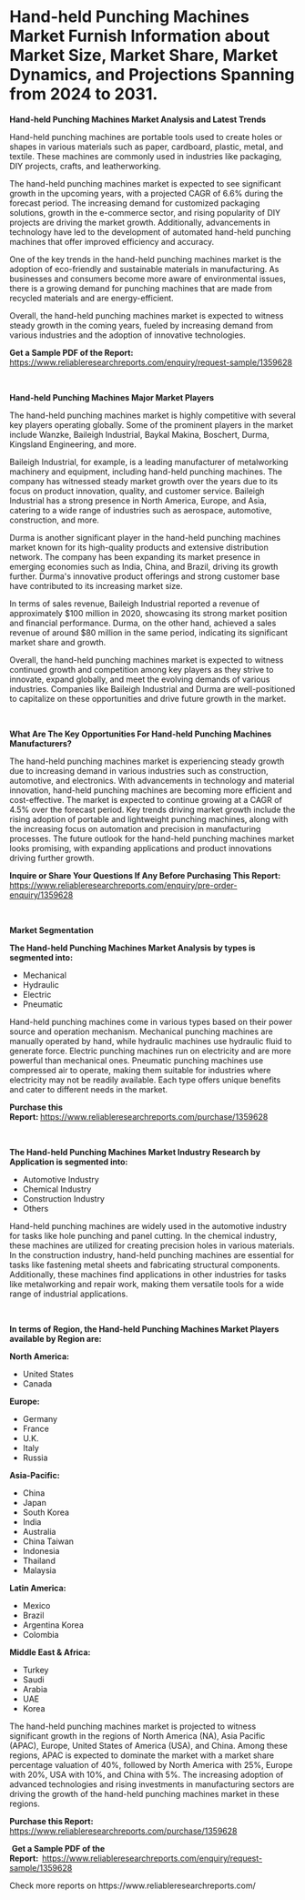 <p><h1>Hand-held Punching Machines Market Furnish Information about Market Size, Market Share, Market Dynamics, and Projections Spanning from 2024 to 2031.</h1></p><p><strong>Hand-held Punching Machines Market Analysis and Latest Trends</strong></p>
<p><p>Hand-held punching machines are portable tools used to create holes or shapes in various materials such as paper, cardboard, plastic, metal, and textile. These machines are commonly used in industries like packaging, DIY projects, crafts, and leatherworking.</p><p>The hand-held punching machines market is expected to see significant growth in the upcoming years, with a projected CAGR of 6.6% during the forecast period. The increasing demand for customized packaging solutions, growth in the e-commerce sector, and rising popularity of DIY projects are driving the market growth. Additionally, advancements in technology have led to the development of automated hand-held punching machines that offer improved efficiency and accuracy.</p><p>One of the key trends in the hand-held punching machines market is the adoption of eco-friendly and sustainable materials in manufacturing. As businesses and consumers become more aware of environmental issues, there is a growing demand for punching machines that are made from recycled materials and are energy-efficient.</p><p>Overall, the hand-held punching machines market is expected to witness steady growth in the coming years, fueled by increasing demand from various industries and the adoption of innovative technologies.</p></p>
<p><strong>Get a Sample PDF of the Report:&nbsp;</strong> <a href="https://www.reliableresearchreports.com/enquiry/request-sample/1359628">https://www.reliableresearchreports.com/enquiry/request-sample/1359628</a></p>
<p>&nbsp;</p>
<p><strong>Hand-held Punching Machines Major Market Players</strong></p>
<p><p>The hand-held punching machines market is highly competitive with several key players operating globally. Some of the prominent players in the market include Wanzke, Baileigh Industrial, Baykal Makina, Boschert, Durma, Kingsland Engineering, and more.</p><p>Baileigh Industrial, for example, is a leading manufacturer of metalworking machinery and equipment, including hand-held punching machines. The company has witnessed steady market growth over the years due to its focus on product innovation, quality, and customer service. Baileigh Industrial has a strong presence in North America, Europe, and Asia, catering to a wide range of industries such as aerospace, automotive, construction, and more.</p><p>Durma is another significant player in the hand-held punching machines market known for its high-quality products and extensive distribution network. The company has been expanding its market presence in emerging economies such as India, China, and Brazil, driving its growth further. Durma's innovative product offerings and strong customer base have contributed to its increasing market size.</p><p>In terms of sales revenue, Baileigh Industrial reported a revenue of approximately $100 million in 2020, showcasing its strong market position and financial performance. Durma, on the other hand, achieved a sales revenue of around $80 million in the same period, indicating its significant market share and growth.</p><p>Overall, the hand-held punching machines market is expected to witness continued growth and competition among key players as they strive to innovate, expand globally, and meet the evolving demands of various industries. Companies like Baileigh Industrial and Durma are well-positioned to capitalize on these opportunities and drive future growth in the market.</p></p>
<p>&nbsp;</p>
<p><strong>What Are The Key Opportunities For Hand-held Punching Machines Manufacturers?</strong></p>
<p><p>The hand-held punching machines market is experiencing steady growth due to increasing demand in various industries such as construction, automotive, and electronics. With advancements in technology and material innovation, hand-held punching machines are becoming more efficient and cost-effective. The market is expected to continue growing at a CAGR of 4.5% over the forecast period. Key trends driving market growth include the rising adoption of portable and lightweight punching machines, along with the increasing focus on automation and precision in manufacturing processes. The future outlook for the hand-held punching machines market looks promising, with expanding applications and product innovations driving further growth.</p></p>
<p><strong>Inquire or Share Your Questions If Any Before Purchasing This Report:</strong> <a href="https://www.reliableresearchreports.com/enquiry/pre-order-enquiry/1359628">https://www.reliableresearchreports.com/enquiry/pre-order-enquiry/1359628</a></p>
<p>&nbsp;</p>
<p><strong>Market Segmentation</strong></p>
<p><strong>The Hand-held Punching Machines Market Analysis by types is segmented into:</strong></p>
<p><ul><li>Mechanical</li><li>Hydraulic</li><li>Electric</li><li>Pneumatic</li></ul></p>
<p><p>Hand-held punching machines come in various types based on their power source and operation mechanism. Mechanical punching machines are manually operated by hand, while hydraulic machines use hydraulic fluid to generate force. Electric punching machines run on electricity and are more powerful than mechanical ones. Pneumatic punching machines use compressed air to operate, making them suitable for industries where electricity may not be readily available. Each type offers unique benefits and cater to different needs in the market.</p></p>
<p><strong>Purchase this Report:&nbsp;</strong><a href="https://www.reliableresearchreports.com/purchase/1359628">https://www.reliableresearchreports.com/purchase/1359628</a></p>
<p>&nbsp;</p>
<p><strong>The Hand-held Punching Machines Market Industry Research by Application is segmented into:</strong></p>
<p><ul><li>Automotive Industry</li><li>Chemical Industry</li><li>Construction Industry</li><li>Others</li></ul></p>
<p><p>Hand-held punching machines are widely used in the automotive industry for tasks like hole punching and panel cutting. In the chemical industry, these machines are utilized for creating precision holes in various materials. In the construction industry, hand-held punching machines are essential for tasks like fastening metal sheets and fabricating structural components. Additionally, these machines find applications in other industries for tasks like metalworking and repair work, making them versatile tools for a wide range of industrial applications.</p></p>
<p>&nbsp;</p>
<p><strong>In terms of Region, the Hand-held Punching Machines Market Players available by Region are:</strong></p>
<p>
    <p> <strong> North America: </strong>
        <ul>
            <li>United States</li>
            <li>Canada</li>
        </ul>
        </p> 
    <p> <strong> Europe: </strong>
        <ul>
            <li>Germany</li>
            <li>France</li>
            <li>U.K.</li>
            <li>Italy</li>
            <li>Russia</li>
        </ul>
        </p> 
    <p> <strong> Asia-Pacific: </strong>
        <ul>
            <li>China</li>
            <li>Japan</li>
            <li>South Korea</li>
            <li>India</li>
            <li>Australia</li>
            <li>China Taiwan</li>
            <li>Indonesia</li>
            <li>Thailand</li>
            <li>Malaysia</li>
        </ul>
        </p> 
    <p> <strong> Latin America: </strong>
        <ul>
            <li>Mexico</li>
            <li>Brazil</li>
            <li>Argentina Korea</li>
            <li>Colombia</li>
        </ul>
        </p> 
    <p> <strong> Middle East & Africa: </strong>
        <ul>
            <li>Turkey</li>
            <li>Saudi</li>
            <li>Arabia</li>
            <li>UAE</li>
            <li>Korea</li>
        </ul>
    </p>
    </p>
<p><p>The hand-held punching machines market is projected to witness significant growth in the regions of North America (NA), Asia Pacific (APAC), Europe, United States of America (USA), and China. Among these regions, APAC is expected to dominate the market with a market share percentage valuation of 40%, followed by North America with 25%, Europe with 20%, USA with 10%, and China with 5%. The increasing adoption of advanced technologies and rising investments in manufacturing sectors are driving the growth of the hand-held punching machines market in these regions.</p></p>
<p><strong>Purchase this Report: </strong><a href="https://www.reliableresearchreports.com/purchase/1359628">https://www.reliableresearchreports.com/purchase/1359628</a></p>
<p>&nbsp;<strong>Get a Sample PDF of the Report:&nbsp;&nbsp;</strong><a href="https://www.reliableresearchreports.com/enquiry/request-sample/1359628">https://www.reliableresearchreports.com/enquiry/request-sample/1359628</a></p>
<p><strong></strong></p>
<p>Check more reports on https://www.reliableresearchreports.com/</p>